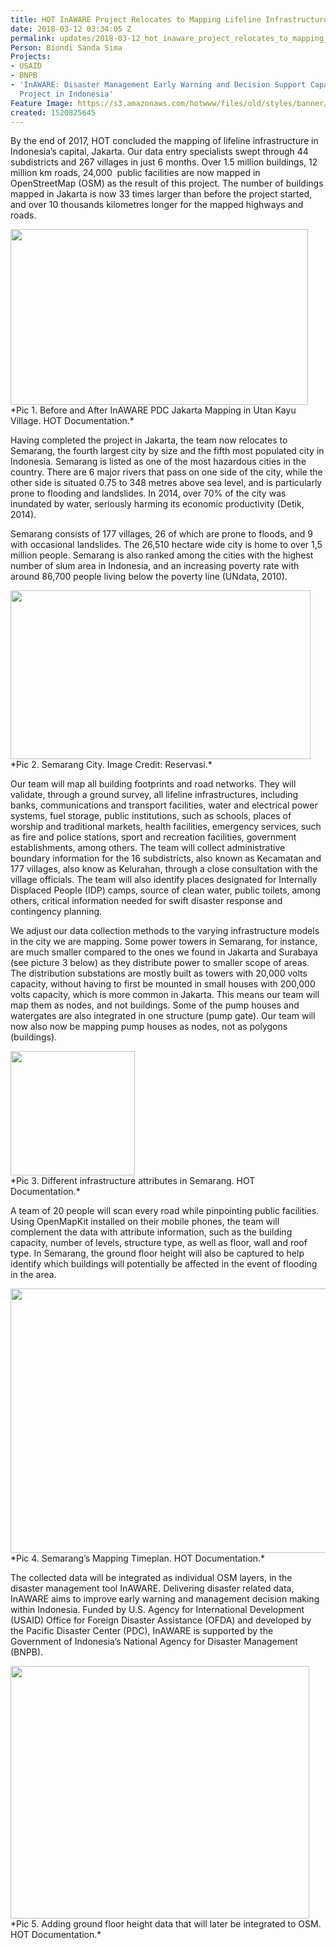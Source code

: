 ```yaml
---
title: HOT InAWARE Project Relocates to Mapping Lifeline Infrastructures in Semarang
date: 2018-03-12 03:34:05 Z
permalink: updates/2018-03-12_hot_inaware_project_relocates_to_mapping_lifeline_infrastructures_in_semarang
Person: Biondi Sanda Sima
Projects:
- USAID
- BNPB
- 'InAWARE: Disaster Management Early Warning and Decision Support Capacity Enhancement
  Project in Indonesia'
Feature Image: https://s3.amazonaws.com/hotwww/files/old/styles/banner/public/Screen+Shot+2018-03-12+at+10.33.16+AM.png
created: 1520825645
---
```


By the end of 2017, HOT concluded the mapping of lifeline infrastructure in Indonesia’s capital, Jakarta. Our data entry specialists swept through 44 subdistricts and 267 villages in just 6 months. Over 1.5 million buildings, 12 million km roads, 24,000 &nbsp;public facilities are now mapped in OpenStreetMap (OSM) as the result of this project. The number of buildings mapped in Jakarta is now 33 times larger than before the project started, and over 10 thousands kilometres longer for the mapped highways and roads.

<img style="border: none; transform: rotate(0.00rad); -webkit-transform: rotate(0.00rad);width:476px;height:281;" src="https://lh3.googleusercontent.com/VdGKxHfiqPkrbU_y4m0_KIEfAMF62bm9tAr69QVnt8Y6RwO8IimYZp0t6-c77T0THRaw6ZFU08g2hnPHKHwuM-709mVLI2EFt8SlJkaIeOA7JqbX_GHSkYxFLhZMT_--RP9gWTsw" alt="">
<br>*Pic 1. Before and After InAWARE PDC Jakarta Mapping in Utan Kayu Village. HOT Documentation.*

Having completed the project in Jakarta, the team now relocates to Semarang, the fourth largest city by size and the fifth most populated city in Indonesia. Semarang is listed as one of the most hazardous cities in the country. There are 6 major rivers that pass on one side of the city, while the other side is situated 0.75 to 348 metres above sea level, and is particularly prone to flooding and landslides. In 2014, over 70% of the city was inundated by water, seriously harming its economic productivity (Detik, 2014).

Semarang consists of 177 villages, 26 of which are prone to floods, and 9 with occasional landslides. The 26,510 hectare wide city is home to over 1,5 million people. Semarang is also ranked among the cities with the highest number of slum area in Indonesia, and an increasing poverty rate with around 86,700 people living below the poverty line (UNdata, 2010).

<img style="border: none; transform: rotate(0.00rad); -webkit-transform: rotate(0.00rad);width:480px;height:270px" src="https://lh3.googleusercontent.com/JTQ6QN4zD90FbtNipg5sUQLc9ybJkDMLqKTLSFWwY-oX_rBHrMyWzRCRavnkOWZ0H4K4JmYjuHRwNKx0kMYG9JUgEyHlcGaAINlpDhqnU2Q8fZ_4ALMFvnr0CogJQKnoBP8cx-QS" alt="">
<br>*Pic 2. Semarang City. Image Credit: Reservasi.*


Our team will map all building footprints and road networks. They will validate, through a ground survey, all lifeline infrastructures, including banks, communications and transport facilities, water and electrical power systems, fuel storage, public institutions, such as schools, places of worship and traditional markets, health facilities, emergency services, such as fire and police stations, sport and recreation facilities, government establishments, among others. The team will collect administrative boundary information for the 16 subdistricts, also known as Kecamatan and 177 villages, also know as Kelurahan, through a close consultation with the village officials. The team will also identify places designated for Internally Displaced People (IDP) camps, source of clean water, public toilets, among others, critical information needed for swift disaster response and contingency planning.

We adjust our data collection methods to the varying infrastructure models in the city we are mapping. Some power towers in Semarang, for instance, are much smaller compared to the ones we found in Jakarta and Surabaya (see picture 3 below) as they distribute power to smaller scope of areas. The distribution substations are mostly built as towers with 20,000 volts capacity, without having to first be mounted in small houses with 200,000 volts capacity, which is more common in Jakarta. This means our team will map them as nodes, and not buildings. Some of the pump houses and watergates are also integrated in one structure (pump gate). Our team will now also now be mapping pump houses as nodes, not as polygons (buildings).

<img style="border: none; transform: rotate(0.00rad); -webkit-transform: rotate(0.00rad);width:199px;height=462px" src="https://lh4.googleusercontent.com/2B_dQda1d0KhaSLagqCxNN6ovnmNVgKLVRyCMp_VYt1R_n_w52uwwjqVoJ3bsMWoX7o_BqeckI37X2S389EUgQPFyyoLMZQnCrPDIt1fBhrl1zRb9VJfLgYIC4Xcg_IPBt3LSCTJ" alt="">
<br>*Pic 3. Different infrastructure attributes in Semarang. HOT Documentation.*


A team of 20 people will scan every road while pinpointing public facilities. Using OpenMapKit installed on their mobile phones, the team will complement the data with attribute information, such as the building capacity, number of levels, structure type, as well as floor, wall and roof type. In Semarang, the ground floor height will also be captured to help identify which buildings will potentially be affected in the event of flooding in the area.

<img style="border: none; transform: rotate(0.00rad); -webkit-transform: rotate(0.00rad);width:600px; height:423px;" src="https://lh3.googleusercontent.com/aNggt_Xlv8muSk6OZ7vHBef8EY1jb-oMJ2QXzmxOxZJTVysm2LKcgpAklF-byVWD_5aZFXtuTPLyxBBJGB5kBCrrzADSts59xpe-Ai6uvBo9Xr1amJuEy5-ikWwMs9DzKXWYNL3U" alt="">
<br> *Pic 4. Semarang’s Mapping Timeplan. HOT Documentation.*

The collected data will be integrated as individual OSM layers, in the disaster management tool InAWARE. Delivering disaster related data, InAWARE aims to improve early warning and management decision making within Indonesia. Funded by U.S. Agency for International Development (USAID) Office for Foreign Disaster Assistance (OFDA) and developed by the Pacific Disaster Center (PDC), InAWARE is supported by the Government of Indonesia’s National Agency for Disaster Management (BNPB).

<img style="border: none; transform: rotate(0.00rad); -webkit-transform: rotate(0.00rad);width:478px;height:404px;" src="https://lh5.googleusercontent.com/Vi2AF5fLbNBlBmACKqYE4a3yz3iS_bH1URRbIJZUYstM2GuFvgWCBosk6HzCizIik3wLmaMKIdrwQBCjHNgd9UidvhU7CFYOYRWAZ8vrryXsazIWPS_E-ZoW9ej59aSoOa2MJXmL" alt="">
<br>*Pic 5. Adding ground floor height data that will later be integrated to OSM. HOT Documentation.*
